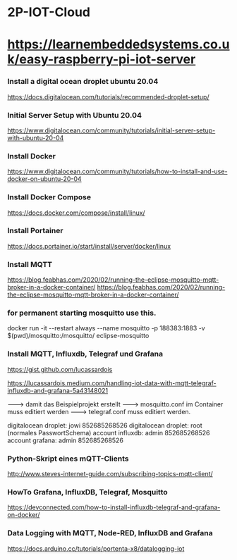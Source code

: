 # 2P-IOT-Cloud

# https://learnembeddedsystems.co.uk/easy-raspberry-pi-iot-server

### Install a digital ocean droplet ubuntu 20.04   
https://docs.digitalocean.com/tutorials/recommended-droplet-setup/   

### Initial Server Setup with Ubuntu 20.04    
https://www.digitalocean.com/community/tutorials/initial-server-setup-with-ubuntu-20-04   


### Install Docker       
https://www.digitalocean.com/community/tutorials/how-to-install-and-use-docker-on-ubuntu-20-04

### Install Docker Compose   
https://docs.docker.com/compose/install/linux/

### Install Portainer   
https://docs.portainer.io/start/install/server/docker/linux

### Install MQTT   
https://blog.feabhas.com/2020/02/running-the-eclipse-mosquitto-mqtt-broker-in-a-docker-container/
https://blog.feabhas.com/2020/02/running-the-eclipse-mosquitto-mqtt-broker-in-a-docker-container/

### for permanent starting mosquitto use this.  
docker run -it --restart always --name mosquitto -p 188383:1883 -v $(pwd)/mosquitto:/mosquitto/ eclipse-mosquitto 


### Install MQTT, Influxdb, Telegraf und Grafana   
https://gist.github.com/lucassardois

https://lucassardois.medium.com/handling-iot-data-with-mqtt-telegraf-influxdb-and-grafana-5a43148021

---> damit das Beispielprojekt erstellt
---> mosquitto.conf im Container muss editiert werden
---> telegraf.conf muss editiert werden. 

digitalocean droplet: jowi 852685268526
digitalocean droplet: root (normales PasswortSchema) 
account influxdb: admin 852685268526
account grafana: admin 852685268526


### Python-Skript eines mQTT-Clients   
http://www.steves-internet-guide.com/subscribing-topics-mqtt-client/

### HowTo Grafana, InfluxDB, Telegraf, Mosquitto 
https://devconnected.com/how-to-install-influxdb-telegraf-and-grafana-on-docker/   


### Data Logging with MQTT, Node-RED, InfluxDB and Grafana  

https://docs.arduino.cc/tutorials/portenta-x8/datalogging-iot

